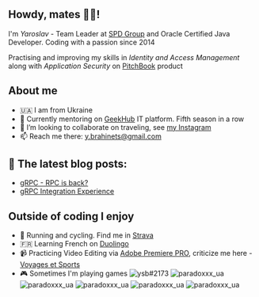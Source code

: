 ## Howdy, mates 👋🏼! 

I'm _Yaroslav_ - Team Leader at [SPD Group](https://spd.group/author/y-brahinets/) and Oracle Certified Java Developer. Coding with a passion since 2014

Practising and improving my skills in _Identity and Access Management_ along with *Application Security* on [PitchBook](https://pitchbook.com) product

## About me
- 🇺🇦 I am from Ukraine
- 🌱 Currently mentoring on [GeekHub](https://geekhub.ck.ua) IT platform. Fifth season in a row
- 👯 I’m looking to collaborate on traveling, see [my Instagram](https://www.instagram.com/takeshi.1/)
- 📫 Reach me there: [y.brahinets@gmail.com](mailto:y.brahinets@gmail.com)
  
## 📙 The latest blog posts:
- [gRPC - RPC is back?](https://spd-ukraine.medium.com/grpc-rpc-is-back-921da7a1de29)
- [gRPC Integration Experience](https://tproger.ru/articles/grpc-integration-experience/)

## Outside of coding I enjoy
- 👟 Running and cycling. Find me in [Strava](https://www.strava.com/athletes/ybrahinets)
- 🇫🇷 Learning French on [Duolingo](https://www.duolingo.com/profile/Yaroslav835650)
- 📹 Practicing Video Editing via [Adobe Premiere PRO](https://www.adobe.com/en/products/premiere.html), criticize me here - [Voyages et Sports](https://www.youtube.com/channel/UC3k03B6omo_qA4k48A4V3JQ)
- 🎮 Sometimes I'm playing games 
![ysb#2173](https://img.shields.io/badge/battle.net-%2300AEFF.svg?style=for-the-badge&logo=battle.net&logoColor=white)
![paradoxxx_ua](https://img.shields.io/badge/steam-%23000000.svg?style=for-the-badge&logo=steam&logoColor=white)
![paradoxxx_ua](https://img.shields.io/badge/ea-%23000000.svg?style=for-the-badge&logo=ea&logoColor=white)
![paradoxxx_ua](https://img.shields.io/badge/epicgames-%23313131.svg?style=for-the-badge&logo=epicgames&logoColor=white)
![paradoxxx_ua](https://img.shields.io/badge/Ubisoft-%23F5F5F5.svg?style=for-the-badge&logo=Ubisoft&logoColor=white)
![paradoxxx_ua](https://img.shields.io/badge/GOG-%23F5F5F5.svg?style=for-the-badge&logo=Gog&logoColor=white)
